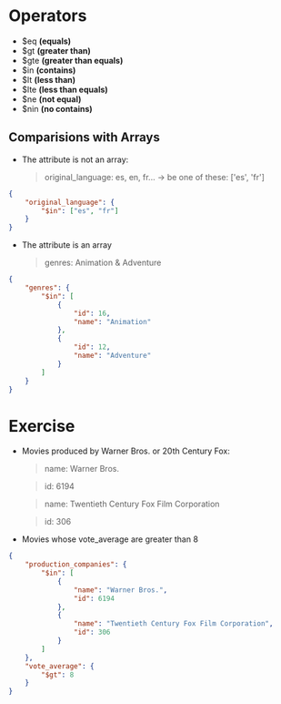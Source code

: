 # Operators

- $eq **(equals)**
- $gt **(greater than)**
- $gte **(greater than equals)**
- $in **(contains)**
- $lt **(less than)**
- $lte **(less than equals)**
- $ne **(not equal)**
- $nin **(no contains)**

## Comparisions with Arrays

- The attribute is not an array:
  > original_language: es, en, fr... -> be one of these: ['es', 'fr']

```json
{
	"original_language": {
		"$in": ["es", "fr"]
	}
}
```

- The attribute is an array
  > genres: Animation & Adventure

```json
{
	"genres": {
		"$in": [
			{
				"id": 16,
				"name": "Animation"
			},
			{
				"id": 12,
				"name": "Adventure"
			}
		]
	}
}
```

# Exercise

- Movies produced by Warner Bros. or 20th Century Fox:

  > name: Warner Bros.

  > id: 6194

  > name: Twentieth Century Fox Film Corporation

  > id: 306

- Movies whose vote_average are greater than 8

```json
{
	"production_companies": {
		"$in": [
			{
				"name": "Warner Bros.",
				"id": 6194
			},
			{
				"name": "Twentieth Century Fox Film Corporation",
				"id": 306
			}
		]
	},
	"vote_average": {
		"$gt": 8
	}
}
```
